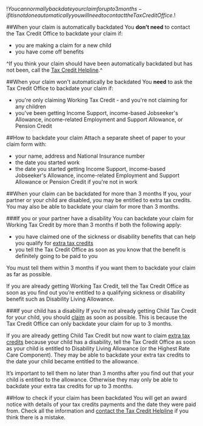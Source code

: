 $!You can normally backdate your claim for up to 3 months - if it is not done automatically you will need to contact the Tax Credit Office.$!

##When your claim is automatically backdated
You **don’t need** to contact the Tax Credit Office to backdate your claim if:

- you are making a claim for a new child
- you have come off benefits

^If you think your claim should have been automatically backdated but has not been, call the [Tax Credit Helpline](/contact-the-tax-credit-office "Contact the Tax Credit Office").^

##When your claim won't automatically be backdated
You **need** to ask the Tax Credit Office to backdate your claim if:

- you're only claiming Working Tax Credit - and you're not claiming for any children
- you've been getting Income Support, income-based Jobseeker's Allowance, income-related Employment and Support Allowance, or Pension Credit

##How to backdate your claim
Attach a separate sheet of paper to your claim form with:

- your name, address and National Insurance number
- the date you started work
- the date you started getting Income Support, income-based Jobseeker's Allowance, income-related Employment and Support Allowance or Pension Credit if you're not in work

##When your claim can be backdated for more than 3 months
If you, your partner or your child are disabled, you may be entitled to extra tax credits. You may also be able to backdate your claim for more than 3 months.

###If you or your partner have a disability
You can backdate your claim for Working Tax Credit by more than 3 months if both the following apply:

- you have claimed one of the sickness or disability benefits that can help you qualify for [extra tax credits](/working-tax-credit/you-or-your-partner-are-disabled "Extra tax credits if you or your partner are disabled")
- you tell the Tax Credit Office as soon as you know that the benefit is definitely going to be paid to you

You must tell them within 3 months if you want them to backdate your claim as far as possible.

If you are already getting Working Tax Credit, tell the Tax Credit Office as soon as you find out you’re entitled to a qualifying sickness or disability benefit such as Disability Living Allowance.

###If your child has a disability
If you’re not already getting Child Tax Credit for your child, you should [claim](/claim-tax-credits "Claim tax credits") as soon as possible. This is because the Tax Credit Office can only backdate your claim for up to 3 months.

If you are already getting Child Tax Credit but now want to claim [extra tax credits](/child-tax-credit/your-child-is-disabled "Extra tax credits if your child is disabled") because your child has a disability, tell the Tax Credit Office as soon as your child is entitled to Disability Living Allowance (or the Highest Rate Care Component). They may be able to backdate your extra tax credits to the date your child became entitled to the allowance.

It’s important to tell them no later than 3 months after you find out that your child is entitled to the allowance. Otherwise they may only be able to backdate your extra tax credits for up to 3 months.

##How to check if your claim has been backdated
You will get an award notice with details of your tax credits payments and the date they were paid from. Check all the information and [contact the Tax Credit Helpline](/contact-the-tax-credit-office "contact the Tax Credit Helpline") if you think there is a mistake. 

